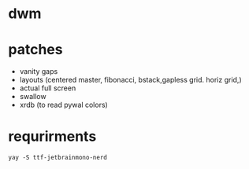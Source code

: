# dwm

# patches
- vanity gaps
- layouts (centered master, fibonacci, bstack,gapless grid. horiz grid,)
- actual full screen
- swallow
- xrdb (to read pywal colors)

# requrirments
`
yay -S ttf-jetbrainmono-nerd
`
